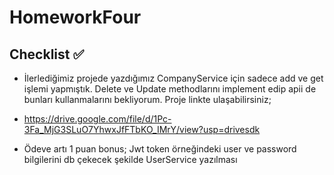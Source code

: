 # HomeworkFour

## Checklist ✅

* İlerlediğimiz projede yazdığımız CompanyService için sadece add ve get işlemi yapmıştık. Delete ve Update methodlarını implement edip apii de bunları kullanmalarını bekliyorum. Proje linkte ulaşabilirsiniz;

* https://drive.google.com/file/d/1Pc-3Fa_MjG3SLuO7YhwxJfFTbKO_IMrY/view?usp=drivesdk

* Ödeve artı 1 puan bonus; Jwt token örneğindeki user ve password bilgilerini db çekecek şekilde UserService yazılması